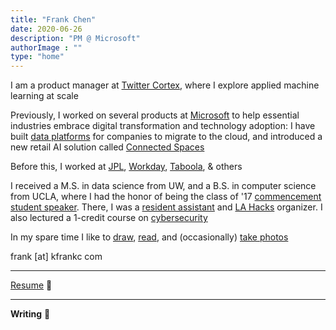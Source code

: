 ```yaml
---
title: "Frank Chen"
date: 2020-06-26
description: "PM @ Microsoft"
authorImage : ""
type: "home"
---
```


I am a product manager at [Twitter Cortex](https://cortex.twitter.com/), where I explore applied machine learning at scale

Previously, I worked on several products at [Microsoft](https://www.microsoft.com/) to help essential industries embrace digital transformation and technology adoption: I have built [data platforms](https://www.microsoft.com/en-us/itshowcase/end-to-end-telemetry-for-sap-on-azure) for companies to migrate to the cloud, and introduced a new retail AI solution called [Connected Spaces](https://dynamics.microsoft.com/en-us/connected-spaces/overview/)

Before this, I worked at [JPL](https://www.jpl.nasa.gov/), [Workday](https://www.workday.com/), [Taboola](https://www.taboola.com/), & others

I received a M.S. in data science from UW, and a B.S. in computer science from UCLA, where I had the honor of being the class of '17 [commencement student speaker](https://samueli.ucla.edu/2017_commencement/). There, I was a [resident assistant](https://reslife.ucla.edu/employment/ra) and [LA Hacks](https://lahacks.com/) organizer. I also lectured a 1-credit course on [cybersecurity](https://kfrankc.com/cs88s/)

In my spare time I like to [draw](https://instagram.com/bykfrankc), [read](https://goodreads.com/kfrankc), and (occasionally) [take photos](https://500px.com/p/kfrankc)

frank [at] kfrankc com

---

[Resume](/files/kfrankc_RESUME.pdf) 📃

---

**Writing** 📝